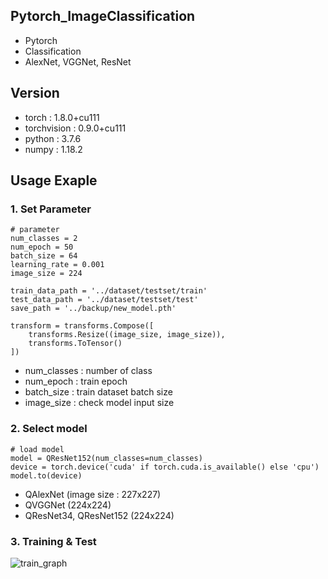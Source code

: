 ## Pytorch_ImageClassification
- Pytorch
- Classification
- AlexNet, VGGNet, ResNet

## Version
- torch : 1.8.0+cu111
- torchvision : 0.9.0+cu111
- python : 3.7.6
- numpy : 1.18.2

## Usage Exaple
### 1. Set Parameter
```
# parameter
num_classes = 2
num_epoch = 50
batch_size = 64
learning_rate = 0.001
image_size = 224

train_data_path = '../dataset/testset/train'
test_data_path = '../dataset/testset/test'
save_path = '../backup/new_model.pth'

transform = transforms.Compose([
    transforms.Resize((image_size, image_size)),
    transforms.ToTensor()
])
```
- num_classes : number of class
- num_epoch : train epoch
- batch_size : train dataset batch size
- image_size : check model input size

### 2. Select model
```
# load model
model = QResNet152(num_classes=num_classes)
device = torch.device('cuda' if torch.cuda.is_available() else 'cpu')
model.to(device)
```
- QAlexNet (image size : 227x227)
- QVGGNet (224x224)
- QResNet34, QResNet152 (224x224)

### 3. Training & Test

![train_graph](https://user-images.githubusercontent.com/20108771/131287567-fcf0fafd-d2b8-4e14-8ab1-8feb72089692.png)


